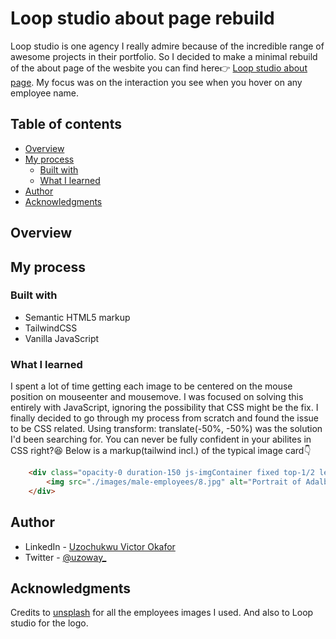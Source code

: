 # Loop studio about page rebuild

Loop studio is one agency I really admire because of the incredible range of awesome projects in their portfolio. So I decided to make a minimal rebuild of the about page of the wesbite you can find here👉 [Loop studio about page](https://www.agentur-loop.com/about). My focus was on the interaction you see when you hover on any employee name. 

## Table of contents

- [Overview](#overview)
- [My process](#my-process)
  - [Built with](#built-with)
  - [What I learned](#what-i-learned)
- [Author](#author)
- [Acknowledgments](#acknowledgments)

## Overview

## My process

### Built with

- Semantic HTML5 markup
- TailwindCSS
- Vanilla JavaScript

### What I learned

I spent a lot of time getting each image to be centered on the mouse position on mouseenter and mousemove. I was focused on solving this entirely with JavaScript, ignoring the possibility that CSS might be the fix. I finally decided to go through my process from scratch and found the issue to be CSS related. Using transform: translate(-50%, -50%) was the solution I'd been searching for. You can never be fully confident in your abilites in CSS right?😆
Below is a markup(tailwind incl.) of the typical image card👇

```HTML
    <div class="opacity-0 duration-150 js-imgContainer fixed top-1/2 left-1/2 -translate-x-1/2 -translate-y-1/2 scale-150 w-[16rem] h-[20rem] overflow-hidden">
        <img src="./images/male-employees/8.jpg" alt="Portrait of Adalbert Agler" class="absolute top-0 left-0 object-cover">
    </div>
```

## Author

- LinkedIn - [Uzochukwu Victor Okafor](https://www.linkedin.com/in/uzochukwuokafor/)
- Twitter - [@uzoway_](https://twitter.com/Uzoway_)

## Acknowledgments

Credits to [unsplash](https://unsplash.com/) for all the employees images I used. And also to Loop studio for the logo.
